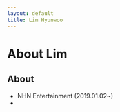 ```yaml
---
layout: default
title: Lim Hyunwoo
---
```


<div class="post">
	<h1 class="pageTitle">About Lim</h1>
	<h2>About</h2>
	<ul>
		<li>NHN Entertainment (2019.01.02~)</li>
  		<li></li>
  	</ul>
</div>
